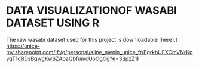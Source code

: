 # DATA VISUALIZATIONOF WASABI DATASET USING R

The raw wasabi dataset used for this project is downloadable [here].( https://unice-my.sharepoint.com/:f:/g/personal/aline_menin_unice_fr/EgrkhUFXCmVNrKpyqT1qBDsBqwgKwSZApaQbfumcUoOgCg?e=3SpzZ1)

